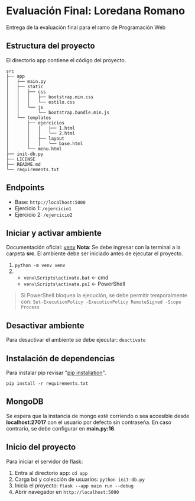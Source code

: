 # Evaluación Final: Loredana Romano
Entrega de la evaluación final para el ramo de Programación Web

## Estructura del proyecto

El directorio app contiene el código del proyecto.

```
src
├── app
│   ├── main.py
│   ├── static
│   │   ├── css
│   │   │   ├── bootstrap.min.css
│   │   │   └── estilo.css
│   │   └── js
│   │       └── bootstrap.bundle.min.js
│   └── templates
│       ├── ejercicios
│       │   │   ├── 1.html
│       │   │   └── 2.html
│       │   ├── layout
│       │   │   └── base.html
│       └── menu.html
├── init-db.py
├── LICENSE
├── README.md
└── requirements.txt
```

## Endpoints
- Base: `http://localhost:5000`
- Ejercicio 1: `/ejercicio1`
- Ejercicio 2: `/ejercicio2`

## Iniciar y activar ambiente
Documentación oficial: [venv](https://docs.python.org/3/library/venv.html)
**Nota**: Se debe ingresar con la terminal a la carpeta **src**.
El ambiente debe ser iniciado antes de ejecutar el proyecto.
1. `python -m venv venv`
2.
    - `venv\Scripts\activate.bat` <- cmd
    - `venv\Scripts\activate.ps1` <- PowerShell

> Si PowerShell bloquea la ejecución, se debe permitir temporalmente con:
`Set-ExecutionPolicy -ExecutionPolicy RemoteSigned -Scope Process`

## Desactivar ambiente
Para desactivar el ambiente se debe ejecutar: `deactivate`

## Instalación de dependencias
Para instalar pip revisar "[pip installation](https://pip.pypa.io/en/stable/installation/#installation)".

`pip install -r requirements.txt`

## MongoDB
Se espera que la instancia de mongo esté corriendo o sea accesible desde **localhost:27017** con el usuario por defecto sin contraseña.
En caso contrario, se debe configurar en **main.py:16**.

## Inicio del proyecto
Para iniciar el servidor de flask:
1. Entra al directorio app: `cd app`
2. Carga bd y colección de usuarios: `python init-db.py`
3. Inicia el proyecto: `flask --app main run --debug`
4. Abrir navegador en `http://localhost:5000`